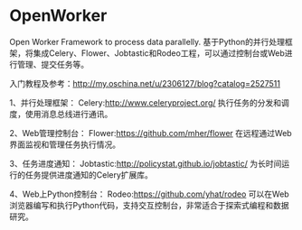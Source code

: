 # OpenWorker
Open Worker Framework to process data parallelly.
基于Python的并行处理框架，将集成Celery、Flower、Jobtastic和Rodeo工程，可以通过控制台或Web进行管理、提交任务等。

入门教程及参考：http://my.oschina.net/u/2306127/blog?catalog=2527511

1、并行处理框架：
Celery:http://www.celeryproject.org/
执行任务的分发和调度，使用消息总线进行通讯。

2、Web管理控制台：
Flower:https://github.com/mher/flower
在远程通过Web界面监视和管理任务执行情况。

3、任务进度通知：
Jobtastic:http://policystat.github.io/jobtastic/
为长时间运行的任务提供进度通知的Celery扩展库。

4、Web上Python控制台：
Rodeo:https://github.com/yhat/rodeo
可以在Web浏览器编写和执行Python代码，支持交互控制台，非常适合于探索式编程和数据研究。
